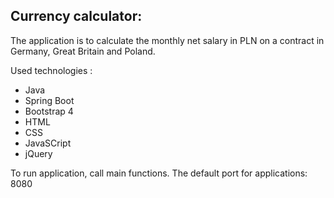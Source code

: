 <h2>Currency calculator:</h2>


<p>The application is to calculate the monthly net salary in PLN on a contract in Germany, Great Britain and Poland.</p>

Used technologies :
 - Java
 - Spring Boot
 - Bootstrap 4
 - HTML
 - CSS
 - JavaSCript
 - jQuery

To run application, call main functions. 
The default port for applications: 8080